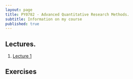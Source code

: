 ```yaml
---
layout: page
title: PY0782 - Advanced Quantitative Research Methods.
subtitle: Information on my course
published: true
---
```


## Lectures.

1. [Lecture 1](PY_0782/Lecture1.html)

## Exercises

